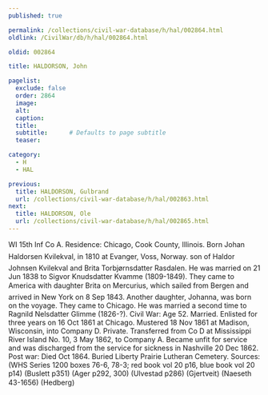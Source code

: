 ```yaml
---
published: true

permalink: /collections/civil-war-database/h/hal/002864.html
oldlink: /CivilWar/db/h/hal/002864.html

oldid: 002864

title: HALDORSON, John

pagelist:
  exclude: false
  order: 2864
  image: 
  alt:
  caption:
  title:
  subtitle:      # Defaults to page subtitle
  teaser:

category: 
  - H 
  - HAL

previous:
  title: HALDORSON, Gulbrand
  url: /collections/civil-war-database/h/hal/002863.html  
next:
  title: HALDORSON, Ole
  url: /collections/civil-war-database/h/hal/002865.html   
---
```

WI 15th Inf Co A. Residence: Chicago, Cook County, Illinois. Born &#147;Johan Haldorsen Kvilekval&#148;, in 1810 at Evanger, Voss, Norway. son of Haldor Johnsen Kvilekval and Brita Torbj&oslash;rnsdatter Rasdalen. He was married on 21 Jun 1838 to Sigvor Knudsdatter Kvamme (1809-1849). They came to America with daughter Brita on &#147;Mercurius&#148;, which sailed from Bergen and arrived in New York on 8 Sep 1843. Another daughter, Johanna, was born on the voyage. They came to Chicago. He was married a second time to Ragnild Nelsdatter Glimme (1826-?). Civil War: Age 52. Married. Enlisted for three years on 16 Oct 1861 at Chicago. Mustered 18 Nov 1861 at Madison, Wisconsin, into Company D. Private. Transferred from Co D at Mississippi River Island No. 10, 3 May 1862, to Company A. Became unfit for service and was discharged from the service for sickness in Nashville 20 Dec 1862. Post war: Died Oct 1864. Buried Liberty Prairie Lutheran Cemetery. Sources: (WHS Series 1200 boxes 76-6, 78-3; red book vol 20 p16, blue book vol 20 p14) (Buslett p351) (Ager p292, 300) (Ulvestad p286) (Gjertveit) (Naeseth &#146;43-1656) (Hedberg)